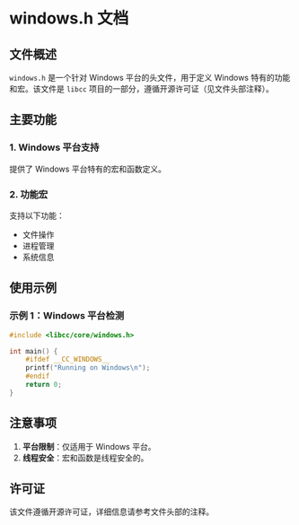 # windows.h 文档

## 文件概述
`windows.h` 是一个针对 Windows 平台的头文件，用于定义 Windows 特有的功能和宏。该文件是 `libcc` 项目的一部分，遵循开源许可证（见文件头部注释）。

## 主要功能

### 1. Windows 平台支持
提供了 Windows 平台特有的宏和函数定义。

### 2. 功能宏
支持以下功能：
- 文件操作
- 进程管理
- 系统信息

## 使用示例

### 示例 1：Windows 平台检测
```c
#include <libcc/core/windows.h>

int main() {
    #ifdef __CC_WINDOWS__
    printf("Running on Windows\n");
    #endif
    return 0;
}
```

## 注意事项
1. **平台限制**：仅适用于 Windows 平台。
2. **线程安全**：宏和函数是线程安全的。

## 许可证
该文件遵循开源许可证，详细信息请参考文件头部的注释。